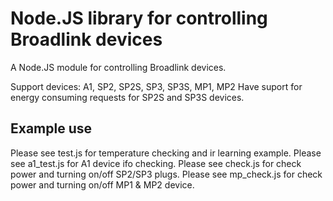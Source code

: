 Node.JS library for controlling Broadlink devices
===============================================

A Node.JS module for controlling Broadlink devices.

Support devices: A1, SP2, SP2S, SP3, SP3S, MP1, MP2
Have suport for energy consuming requests for SP2S and SP3S devices.

Example use
-----------

Please see test.js for temperature checking and ir learning example.
Please see a1_test.js for A1 device ifo checking.
Please see check.js for check power and turning on/off SP2/SP3 plugs.
Please see mp_check.js for check power and turning on/off MP1 & MP2 device.
